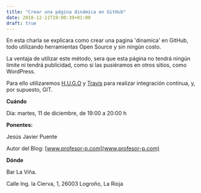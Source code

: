 ```yaml
---
title: "Crear una página dinámica en GitHub"
date: 2018-12-11T19:00:39+01:00
draft: true
---
```


En esta charla se explicara como crear una pagina 'dinamica' en GitHub, todo utilizando herramientas Open Source y sin ningún costo.
<!--more-->
La ventaja de utilizar este método, sera que esta página no tendrá ningún limite ni tendrá publicidad, como si las pusiéramos en otros sitios, como WordPress. 

Para ello utilizaremos [H.U.G.O](https://gohugo.io/) y [Travis](https://travis-ci.org/) para realizar integración continua, y, por supuesto, GIT.


__Cuándo__

Día: martes, 11 de diciembre, de 19:00 a 20:00 h

__Ponentes:__

Jesús Javier Puente 

Autor del Blog: [www.profesor-p.com](www.profesor-p.com)

__Dónde__

Bar La Viña.

Calle Ing. la Cierva, 1, 26003 Logroño, La Rioja
